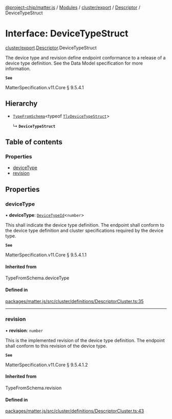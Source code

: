 [@project-chip/matter.js](../README.md) / [Modules](../modules.md) / [cluster/export](../modules/cluster_export.md) / [Descriptor](../modules/cluster_export.Descriptor.md) / DeviceTypeStruct

# Interface: DeviceTypeStruct

[cluster/export](../modules/cluster_export.md).[Descriptor](../modules/cluster_export.Descriptor.md).DeviceTypeStruct

The device type and revision define endpoint conformance to a release of a device type definition. See the Data
Model specification for more information.

**`See`**

MatterSpecification.v11.Core § 9.5.4.1

## Hierarchy

- [`TypeFromSchema`](../modules/tlv_export.md#typefromschema)\<typeof [`TlvDeviceTypeStruct`](../modules/cluster_export.Descriptor.md#tlvdevicetypestruct)\>

  ↳ **`DeviceTypeStruct`**

## Table of contents

### Properties

- [deviceType](cluster_export.Descriptor.DeviceTypeStruct.md#devicetype)
- [revision](cluster_export.Descriptor.DeviceTypeStruct.md#revision)

## Properties

### deviceType

• **deviceType**: [`DeviceTypeId`](../modules/datatype_export.md#devicetypeid)\<`number`\>

This shall indicate the device type definition. The endpoint shall conform to the device type definition and
cluster specifications required by the device type.

**`See`**

MatterSpecification.v11.Core § 9.5.4.1.1

#### Inherited from

TypeFromSchema.deviceType

#### Defined in

[packages/matter.js/src/cluster/definitions/DescriptorCluster.ts:35](https://github.com/project-chip/matter.js/blob/558e12c94a201592c28c7bc0743705360b3e5ca6/packages/matter.js/src/cluster/definitions/DescriptorCluster.ts#L35)

___

### revision

• **revision**: `number`

This is the implemented revision of the device type definition. The endpoint shall conform to this revision
of the device type.

**`See`**

MatterSpecification.v11.Core § 9.5.4.1.2

#### Inherited from

TypeFromSchema.revision

#### Defined in

[packages/matter.js/src/cluster/definitions/DescriptorCluster.ts:43](https://github.com/project-chip/matter.js/blob/558e12c94a201592c28c7bc0743705360b3e5ca6/packages/matter.js/src/cluster/definitions/DescriptorCluster.ts#L43)
